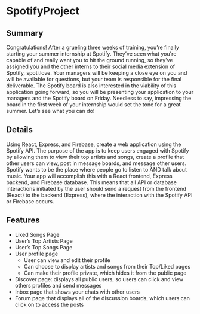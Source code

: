# SpotifyProject

## Summary
Congratulations! After a grueling three weeks of training, you’re finally starting your summer internship at Spotify. They’ve seen what you're capable of and really want you to hit the ground running, so they’ve assigned you and the other interns to their social media extension of Spotify, spoti.love. Your managers will be keeping a close eye on you and will be available for questions, but your team is responsible for the final deliverable. The Spotify board is also interested in the viability of this application going forward, so you will be presenting your application to your managers and the Spotify board on Friday. Needless to say, impressing the board in the first week of your internship would set the tone for a great summer. Let’s see what you can do!

## Details
Using React, Express, and Firebase, create a web application using the Spotify API. The purpose of the app is to keep users engaged with Spotify by allowing them to view their top artists and songs, create a profile that other users can view, post in message boards, and message other users. Spotify wants to be the place where people go to listen to AND talk about music. Your app will accomplish this with a React frontend, Express backend, and Firebase database. This means that all API or database interactions initiated by the user should send a request from the frontend (React) to the backend (Express), where the interaction with the Spotify API or Firebase occurs.

## Features
* Liked Songs Page
* User’s Top Artists Page
* User’s Top Songs Page
* User profile page
    * User can view and edit their profile
    * Can choose to display artists and songs from their Top/Liked pages
    * Can make their profile private, which hides it from the public page
* Discover page: displays all public users, so users can click and view others profiles and send messages
* Inbox page that shows your chats with other users
* Forum page that displays all of the discussion boards, which users can click on to access the posts
